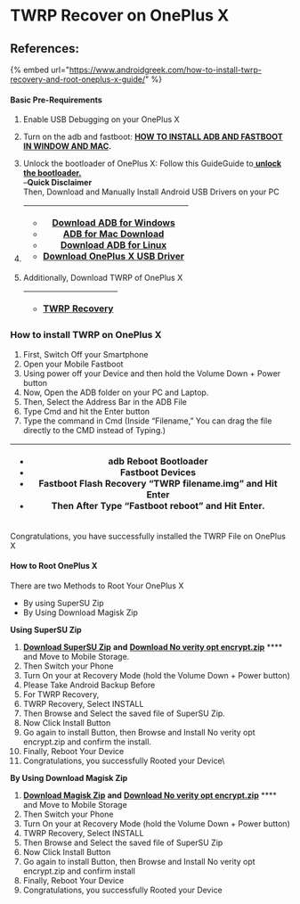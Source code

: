 # TWRP Recover on OnePlus X

## References:

{% embed url="https://www.androidgreek.com/how-to-install-twrp-recovery-and-root-oneplus-x-guide/" %}

#### Basic Pre-Requirements

1. Enable USB Debugging on your OnePlus X
2. Turn on the adb and fastboot: [**HOW TO INSTALL ADB AND FASTBOOT IN WINDOW AND MAC**](https://androidgreek.com/how-to-install-adb-and-fastboot-in-window-and-mac/)**.**
3. Unlock the bootloader of  OnePlus X: Follow this GuideGuide to[ **unlock the bootloader.**](https://c.mi.com/thread-1635834-1-0.html)\
   –**Quick Disclaimer**\
   Then, Download and Manually Install Android USB Drivers on your PC
4. | <ul><li><a href="http://droidfilehost.com/download-android-platform-tools-latest-windows-zip/"><strong>Download ADB for Windows</strong></a></li><li><a href="http://droidfilehost.com/download-android-platform-tools-latest-mac-zip/"><strong>ADB for Mac Download</strong></a></li><li><a href="http://droidfilehost.com/download-android-platform-tools-latest-linux-zip/"><strong>Download ADB for Linux</strong></a></li><li><a href="https://bit.ly/3iVR2B9"><strong>Download OnePlus X USB Driver</strong></a></li></ul> |
   | -------------------------------------------------------------------------------------------------------------------------------------------------------------------------------------------------------------------------------------------------------------------------------------------------------------------------------------------------------------------------------------------------------------------------------------------------------------------------------------------------------------------------------- |
5.  Additionally,  Download TWRP of OnePlus X

    | <ul><li><a href="https://twrp.me/oneplus/oneplusx.html"><strong>TWRP Recovery</strong></a></li></ul> |
    | ---------------------------------------------------------------------------------------------------- |

### How to install TWRP on OnePlus X

1. First, Switch Off your Smartphone
2. Open your Mobile Fastboot
3. Using power off your Device and then hold the Volume Down + Power button
4. Now, Open the ADB folder on your PC and Laptop.
5. Then, Select the Address Bar in the ADB File
6. Type Cmd and hit the Enter button
7. Type the command in Cmd (Inside “Filename,” You can drag the file directly to the CMD instead of Typing.)

| <ul><li>adb Reboot Bootloader</li><li>Fastboot Devices</li><li>Fastboot Flash Recovery “TWRP filename.img” and Hit Enter</li><li>Then After Type “Fastboot reboot” and Hit Enter.</li></ul> |
| ------------------------------------------------------------------------------------------------------------------------------------------------------------------------------------------- |

Congratulations, you have successfully installed the TWRP File on OnePlus X

#### How to Root OnePlus X

There are two Methods to Root Your OnePlus X

* By using SuperSU Zip
* By Using Download Magisk Zip

**Using SuperSU Zip**

1. &#x20;[**Download SuperSU Zip**](https://download.chainfire.eu/1220/SuperSU/SR5-SuperSU-v2.82-SR5-20171001224502.zip) **and** [**Download No verity opt encrypt.zip**](https://www.mediafire.com/file/p3zhivru97bdlke/no-verity-opt-encrypt-6.1.zip/file) **** and Move to Mobile Storage.
2. Then Switch your Phone
3. Turn On your at Recovery Mode (hold the Volume Down + Power button)
4. Please Take Android Backup Before
5. For TWRP Recovery,
6. TWRP Recovery, Select INSTALL
7. Then Browse and Select the saved file of  SuperSU Zip.
8. Now Click Install Button
9. Go again to install Button, then Browse and Install No verity opt encrypt.zip and confirm the install.
10. Finally, Reboot Your Device
11. Congratulations, you successfully Rooted your Device\


**By Using Download Magisk Zip**

1. &#x20;[**Download Magisk Zip**](https://github.com/topjohnwu/Magisk/releases/download/v20.4/Magisk-v20.4.zip) **and** [**Download No verity opt encrypt.zip**](http://www.mediafire.com/file/p3zhivru97bdlke/no-verity-opt-encrypt-6.1.zip/file) **** and Move to Mobile Storage
2. Then Switch your Phone
3. Turn On your at Recovery Mode (hold the Volume Down + Power button)
4. TWRP Recovery, Select INSTALL
5. Then Browse and Select the saved file of  SuperSU Zip
6. Now Click Install Button
7. Go again to install Button, then Browse and Install No verity opt encrypt.zip and confirm install
8. Finally, Reboot Your Device
9. Congratulations, you successfully Rooted your Device



